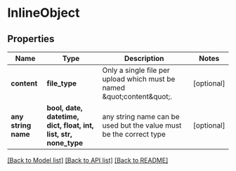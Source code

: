 # InlineObject


## Properties
Name | Type | Description | Notes
------------ | ------------- | ------------- | -------------
**content** | **file_type** | Only a single file per upload which must be named \&quot;content\&quot;. | [optional] 
**any string name** | **bool, date, datetime, dict, float, int, list, str, none_type** | any string name can be used but the value must be the correct type | [optional]

[[Back to Model list]](../README.md#documentation-for-models) [[Back to API list]](../README.md#documentation-for-api-endpoints) [[Back to README]](../README.md)


